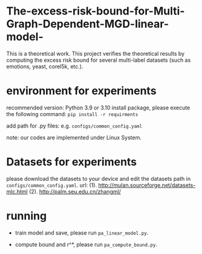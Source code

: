 # The-excess-risk-bound-for-Multi-Graph-Dependent-MGD-linear-model-
This is a theoretical work. This project verifies the theoretical results by computing the excess risk bound for several multi-label datasets (such as emotions, yeast, corel5k, etc.).

# environment for experiments
recommended version: Python 3.9 or 3.10
install package, please execute the following command:
`pip install -r requirments`

add path for .py files: 
e.g. `configs/common_config.yaml`

note: our codes are implemented under Linux System.

# Datasets for experiments
please download the datasets to your device and edit the datasets path in `configs/common_config.yaml`.
url: 
(1).  http://mulan.sourceforge.net/datasets-mlc.html 
(2).  http://palm.seu.edu.cn/zhangml/

# running 
* train model and save, please run `pa_linear_model.py`.

* compute bound and r^*, please run `pa_compute_bound.py`.
